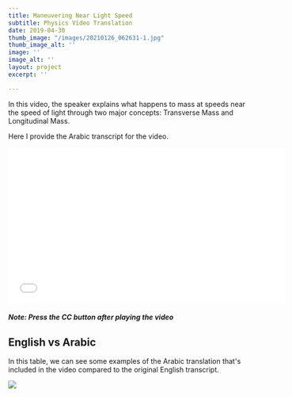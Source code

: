 ```yaml
---
title: Maneuvering Near Light Speed
subtitle: Physics Video Translation
date: 2019-04-30
thumb_image: "/images/20210126_062631-1.jpg"
thumb_image_alt: ''
image: ''
image_alt: ''
layout: project
excerpt: ''

---
```

In this video, the speaker explains what happens to mass at speeds near the speed of light through two major concepts: Transverse Mass and Longitudinal Mass.

Here I provide the Arabic transcript for the video.

<iframe width="560" height="315" src="[https://www.youtube.com/embed/8YlsJidpSv4](https://www.youtube.com/embed/8YlsJidpSv4 "https://www.youtube.com/embed/8YlsJidpSv4")" frameborder="0" allow="accelerometer; autoplay; clipboard-write; encrypted-media; gyroscope; picture-in-picture" allowfullscreen></iframe>

##### Note: Press the CC button after playing the video

## English vs Arabic

In this table, we can see some examples of the Arabic translation that's included in the video compared to the original English transcript.

![](/images/0001.jpg)